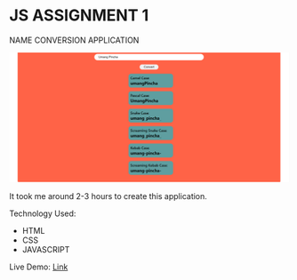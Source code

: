 # JS ASSIGNMENT 1

NAME CONVERSION APPLICATION

![thumbnail](./thumbnail.PNG)

It took me around 2-3 hours to create this application.

Technology Used:
- HTML
- CSS
- JAVASCRIPT


Live Demo: [Link](https://faq-app-ineuron.netlify.app/)